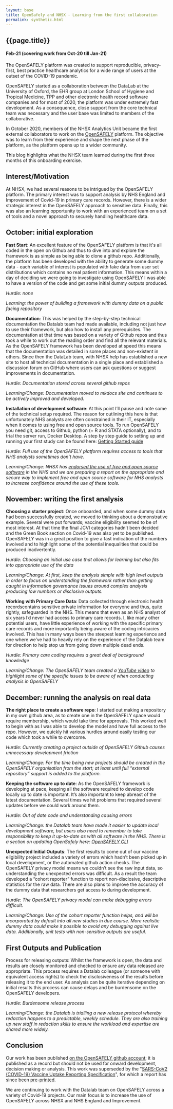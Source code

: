 ```yaml
---
layout: base
title: OpenSafely and NHSX - Learning from the first collaboration
permalink: synthetic.html
---
```


<h2> {{page.title}} </h2>
<h4> Feb-21 (covering work from Oct-20 till Jan-21) </h4>

The OpenSAFELY platform was created to support reproducible, privacy-first, best practice healthcare analytics for a wide range of users at the outset of the COVID-19 pandemic.

OpenSAFELY started as a collaboration between the DataLab at the University of Oxford, the EHR group at London School of Hygiene and Tropical Medicine, TPP and other electronic health record software companies and for most of 2020, the platform was under extremely fast development. As a consequence, close support from the core technical team was necessary and the user base was limited to members of the collaborative.

In October 2020, members of the NHSX Analytics Unit became the first external collaborators to work on the [OpenSAFELY](https://opensafely.org/) platform.  The objective was to learn from their experience and shape the next phase of the platform, as the platform opens up to a wider community.

This blog highlights what the NHSX team learned during the first three months of this onboarding exercise. 

## Interest/Motivation

At NHSX, we had several reasons to be intrigued by the OpenSAFELY platform.  The primary interest was to support analysis by NHS England and Improvement of Covid-19 in primary care records.  However, there is a wider strategic interest in the OpenSAFELY approach to sensitive data.   Finally, this was also an learning opportunity to work with an experienced team on a set of tools and a novel approach to securely handling healthcare data.  

## October: initial exploration

**Fast Start**: An excellent feature of the OpenSAFELY platform is that it's all coded in the open on Github and thus to dive into and explore the framework is as simple as being able to clone a github repo.   Additionally, the platform has been developed with the ability to generate some dummy data - each variable of interest is populated with fake data from user set distributions which contains no real patient information.  This means within a day of deciding we were going to investigate using OpenSAFELY I was able to have a version of the code and get some initial dummy outputs produced.   

*Hurdle: none*

*Learning: the power of building a framework with dummy data on a public facing repository*

**Documentation**: This was helped by the step-by-step technical documentation the Datalab team had made available, including not just how to use their framework, but also how to install any prerequisites.  The documentation at that time was based on a variety of Github repos and thus took a while to work out the reading order and find all the relevant materials.  As the OpenSAFELY framework has been developed at speed this means that the documentation was detailed in some places and non-existent in others. Since then the DataLab team, with NHSX help has established a new site to host all technical documentation in a single place and established a discussion forum on GitHub where users can ask questions or suggest improvements in documentation.

*Hurdle: Documentation stored across several github repos*

*Learning/Change: Documentation moved to mkdocs site and continues to be actively improved and developed.*

**Installation of development software**: At this point I’ll pause and note some of the technical setup required.  The reason for outlining this here is that unfortunately NHS analysts are often constrained in their IT, especially when it comes to using free and open source tools.  To run OpenSAFELY you need git, access to Github, python (+ R and STATA optionally), and to trial the server run, Docker Desktop.  A step by step guide to setting up and running your first study can be found here: [Getting Started guide](https://docs.opensafely.org/getting-started/)

*Hurdle: Full use of the OpenSAFELY platform requires access to tools that NHS analysts sometimes don’t have.*

*Learning/Change: NHSX has [endorsed the use of free and open source software](https://www.nhsx.nhs.uk/blogs/data-saves-lives-building-and-skilling-nhs-analytics-community/) in the NHS and we are preparing a report on the appropriate and secure way to implement free and open source software for NHS analysts to increase confidence around the use of these tools.*

## November: writing the first analysis

**Choosing a starter project**: Once onboarded, and when some dummy data had been successfully created, we moved to thinking about a demonstrative example.   Several were put forwards; vaccine eligibility seemed to be of most interest.  At that time the final JCVI categories hadn’t been decided and the Green Book section on Covid-19 was also yet to be published.  OpenSAFELY was in a great position to give a fast indication of the numbers involved and to highlight some of the potential inequalities that could be produced inadvertently.

*Hurdle: Choosing an initial use case that allows for learning but also fits into appropriate use of the data*

*Learning/Change: At first, keep the analysis simple with high level outputs in order to focus on understanding the framework rather than getting caught in information governance issues around complex analysis producing low numbers or disclosive outputs.*

**Working with Primary Care Data**: Data collected through electronic health recordscontains sensitive private information for everyone and thus, quite rightly, safeguarded in the NHS.  This means that even as an NHS analyst of six years I’d never had access to primary care records.  I, like many other potential users, have little experience of working with the specific primary care records and more importantly being aware of the coding intricacies involved.   This has in many ways been the steepest learning experience and one where we’ve had to heavily rely on the experience of the Datalab team for direction to help stop us from going down multiple dead ends.   

*Hurdle: Primary care coding requires a great deal of background knowledge*

*Learning/Change: The OpenSAFELY team created a [YouTube video](https://youtu.be/NEwSQ5-dWSg) to highlight some of the specific issues to be aware of when conducting analysis in OpenSAFELY*


## December: running the analysis on real data

**The right place to create a software repo**: I started out making a repository in my own github area, as to create one in the OpenSAFELY space would require membership, which would take time for approvals.   This worked well to begin with as I was able to develop the model and have full access to the repo.  However, we quickly hit various hurdles around easily testing our code which took a while to overcome. 

*Hurdle: Currently creating a project outside of OpenSAFELY Github causes unnecessary development friction* 

*Learning/Change: For the time being new projects should be created in the OpenSAFELY organisation from the start; at least until full “external repository” support is added to the platform.*

**Keeping the software up to date**: As the OpenSAFELY framework is developing at pace, keeping all the software required to develop code locally up to date is important.   It’s also important to keep abreast of the latest documentation.  Several times we hit problems that required several updates before we could work around them.

*Hurdle: Out of date code and understanding causing errors*

*Learning/Change: the Datalab team have made it easier to update local development software, but users also need to remember to take responsibility to keep it up-to-date as with all software in the NHS. There is a section on updating OpenSafely here: [OpenSAFELY CLI](https://docs.opensafely.org/en/latest/opensafely-cli/)*

**Unexpected Initial Outputs**: The first results to come out of our vaccine eligibility project included a variety of errors which hadn’t been picked up in local development, or the automated github action checks.  The OpenSAFELY privacy model means we couldn’t see the raw input data, so understanding the unexpected errors was difficult.  As a result the team developed a “cohort reporter” function to report non-disclosive, descriptive statistics for the raw data.  There are also plans to improve the accuracy of the dummy data that researchers get access to during development.

*Hurdle: The OpenSAFELY privacy model can make debugging errors difficult.*

*Learning/Change: Use of the cohort reporter function helps, and will be incorporated by default into all new studies in due course.  More realistic dummy data could make it possible to avoid any debugging against live data. Additionally, unit tests with non-sensitive outputs are useful.* 

## First Outputs and Publication

Process for releasing outputs: Whilst the framework is open, the data and results are closely monitored and checked to ensure any data released are appropriate.  This process requires a Datalab colleague (or someone with equivalent access rights) to check the disclosiveness of the results before releasing it to the end user.  As analysis can be quite iterative depending on initial results this process can cause delays and be burdensome on the OpenSAFELY developers.  

*Hurdle: Burdensome release process*

*Learning/Change: the Datalab is trialling a new release protocol whereby redaction happens to a predictable, weekly schedule.  They are also training up new staff in redaction skills to ensure the workload and expertise are shared more widely.*

## Conclusion

Our work has been published [on the OpenSAFELY github account](https://github.com/opensafely/OS_OC_v001-research);  it is published as a record but should not be used for onward development, decision making or analysis. This work was superseded by the "[SARS-CoV2 (COVID-19) Vaccine Uptake Reporting Specification](https://github.com/opensafely/primis-covid-vacc-uptake-spec)", for which a report has since been [pre-printed](https://doi.org/10.1101/2021.01.25.21250356).

We are continuing to work with the Datalab team on OpenSAFELY across a variety of Covid-19 projects. Our main focus is to increase the use of OpenSAFELY across NHSX and NHS England and Improvement.
